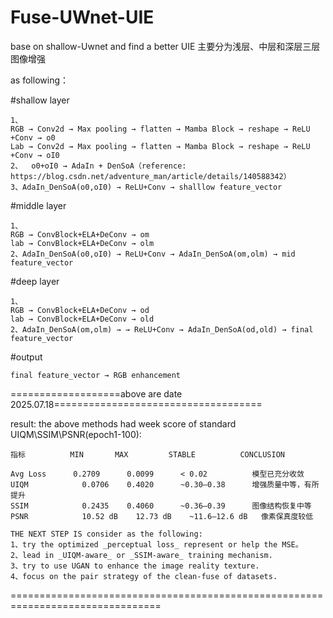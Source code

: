 # Fuse-UWnet-UIE
base on shallow-Uwnet and find a better UIE
主要分为浅层、中层和深层三层图像增强

as following：
  
  #shallow layer
    
    1、
    RGB → Conv2d → Max pooling → flatten → Mamba Block → reshape → ReLU +Conv → o0
    Lab → Conv2d → Max pooling → flatten → Mamba Block → reshape → ReLU +Conv → oI0
    2、  o0+oI0 → AdaIn + DenSoA（reference: https://blog.csdn.net/adventure_man/article/details/140588342）
    3、AdaIn_DenSoA(o0,oI0) → ReLU+Conv → shalllow feature_vector

  #middle layer
    
    1、 
    RGB → ConvBlock+ELA+DeConv → om
    lab → ConvBlock+ELA+DeConv → olm
    2、AdaIn_DenSoA(o0,oI0) → ReLU+Conv → AdaIn_DenSoA(om,olm) → mid feature_vector

  #deep layer
   
    1、
    RGB → ConvBlock+ELA+DeConv → od
    lab → ConvBlock+ELA+DeConv → old
    2、AdaIn_DenSoA(om,olm) → → ReLU+Conv → AdaIn_DenSoA(od,old) → final feature_vector

  #output
    
    final feature_vector → RGB enhancement


===================above are date 2025.07.18====================================

result: the above methods had week score of standard UIQM\SSIM\PSNR(epoch1-100):
    
    指标	        MIN	      MAX	      STABLE	      CONCLUSION
    
    Avg Loss      0.2709	  0.0099	  < 0.02	      模型已充分收敛
    UIQM	        0.0706	  0.4020	  ~0.30–0.38	  增强质量中等，有所提升
    SSIM	        0.2435	  0.4060	  ~0.36–0.39	  图像结构恢复中等
    PSNR	        10.52 dB	12.73 dB	~11.6–12.6 dB	像素保真度较低

    THE NEXT STEP IS consider as the following:
    1、try the optimized _perceptual loss_ represent or help the MSE。 
    2、lead in _UIQM-aware_ or _SSIM-aware_ training mechanism.
    3、try to use UGAN to enhance the image reality texture.
    4、focus on the pair strategy of the clean-fuse of datasets.
================================================================================
